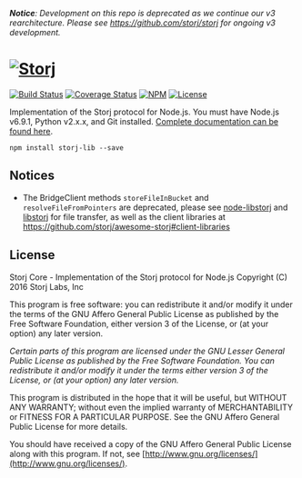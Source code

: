 _**Notice**: Development on this repo is deprecated as we continue our v3 rearchitecture. Please see https://github.com/storj/storj for ongoing v3 development._

[![Storj](https://nodei.co/npm/storj-lib.png?downloads=true)](http://storj.github.io/core)
==========================================================================================

[![Build Status](https://img.shields.io/travis/storj/core.svg?style=flat-square)](https://travis-ci.org/storj/core)
[![Coverage Status](https://img.shields.io/coveralls/Storj/core.svg?style=flat-square)](https://coveralls.io/r/Storj/core)
[![NPM](https://img.shields.io/npm/v/storj-lib.svg?style=flat-square)](https://www.npmjs.com/package/storj-lib)
[![License](https://img.shields.io/badge/license-AGPL3.0-blue.svg?style=flat-square)](https://raw.githubusercontent.com/storj/core/master/LICENSE)

Implementation of the Storj protocol for Node.js. You must have Node.js v6.9.1, Python v2.x.x,
and Git installed. [Complete documentation can be found here](http://storj.github.io/core).

```
npm install storj-lib --save
```

Notices
-------
- The BridgeClient methods  `storeFileInBucket` and `resolveFileFromPointers` are deprecated, please see [node-libstorj](https://github.com/storj/node-libstorj) and [libstorj](https://github.com/storj/libstorj) for file transfer, as well as the client libraries at https://github.com/storj/awesome-storj#client-libraries

License
-------

Storj Core - Implementation of the Storj protocol for Node.js
Copyright (C) 2016  Storj Labs, Inc

This program is free software: you can redistribute it and/or modify
it under the terms of the GNU Affero General Public License as published
by the Free Software Foundation, either version 3 of the License, or
(at your option) any later version.

*Certain parts of this program are licensed under the GNU Lesser General
Public License as published by the Free Software Foundation. You can
redistribute it and/or modify it under the terms either version 3 of the
License, or (at your option) any later version.*

This program is distributed in the hope that it will be useful,
but WITHOUT ANY WARRANTY; without even the implied warranty of
MERCHANTABILITY or FITNESS FOR A PARTICULAR PURPOSE.  See the
GNU Affero General Public License for more details.

You should have received a copy of the GNU Affero General Public License
along with this program.  If not, see
[http://www.gnu.org/licenses/](http://www.gnu.org/licenses/).
